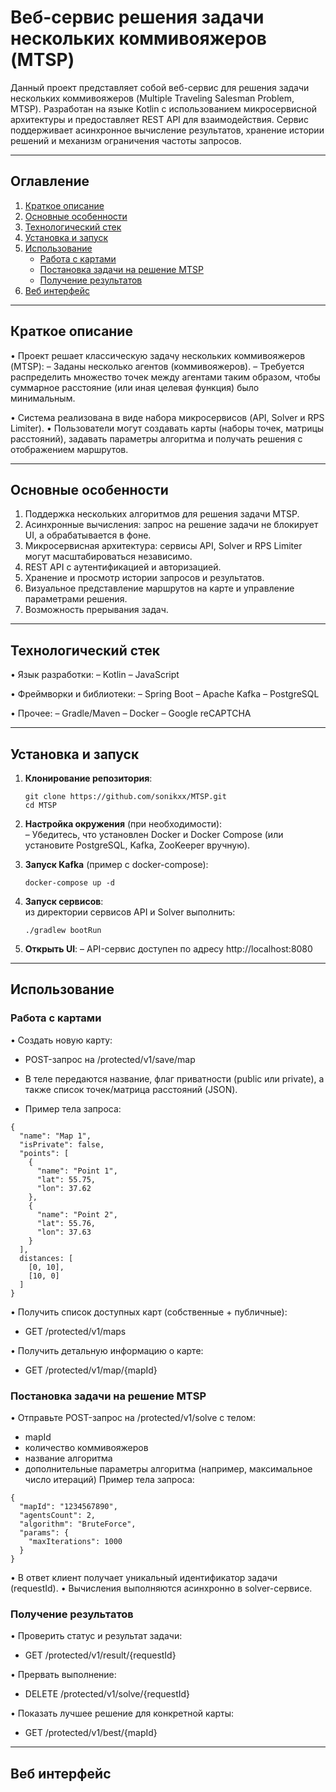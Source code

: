 # Веб-сервис решения задачи нескольких коммивояжеров (MTSP)

Данный проект представляет собой веб-сервис для решения задачи нескольких коммивояжеров (Multiple Traveling Salesman Problem, MTSP). Разработан на языке Kotlin с использованием микросервисной архитектуры и предоставляет REST API для взаимодействия. Сервис поддерживает асинхронное вычисление результатов, хранение истории решений и механизм ограничения частоты запросов.

-------------------------------------------------------------------------------
## Оглавление
1. [Краткое описание](#краткое-описание)
2. [Основные особенности](#основные-особенности)
3. [Технологический стек](#технологический-стек)
4. [Установка и запуск](#установка-и-запуск)
5. [Использование](#использование)
   - [Работа с картами](#работа-с-картами)
   - [Постановка задачи на решение MTSP](#постановка-задачи-на-решение-mtsp)
   - [Получение результатов](#получение-результатов)
6. [Веб интерфейс](#веб-интерфейс)


-------------------------------------------------------------------------------
## Краткое описание

• Проект решает классическую задачу нескольких коммивояжеров (MTSP):
  – Заданы несколько агентов (коммивояжеров).
  – Требуется распределить множество точек между агентами таким образом, чтобы суммарное расстояние (или иная целевая функция) было минимальным.

• Система реализована в виде набора микросервисов (API, Solver и RPS Limiter).
• Пользователи могут создавать карты (наборы точек, матрицы расстояний), задавать параметры алгоритма и получать решения с отображением маршрутов.

-------------------------------------------------------------------------------
## Основные особенности

1. Поддержка нескольких алгоритмов для решения задачи MTSP.
2. Асинхронные вычисления: запрос на решение задачи не блокирует UI, а обрабатывается в фоне.
3. Микросервисная архитектура: сервисы API, Solver и RPS Limiter могут масштабироваться независимо.
4. REST API с аутентификацией и авторизацией.
5. Хранение и просмотр истории запросов и результатов.
6. Визуальное представление маршрутов на карте и управление параметрами решения.
7. Возможность прерывания задач.

-------------------------------------------------------------------------------
## Технологический стек

• Язык разработки:
  – Kotlin
  – JavaScript

• Фреймворки и библиотеки:
  – Spring Boot
  – Apache Kafka
  – PostgreSQL

• Прочее:
  – Gradle/Maven
  – Docker
  – Google reCAPTCHA

-------------------------------------------------------------------------------
## Установка и запуск

1. **Клонирование репозитория**:
   ```
   git clone https://github.com/sonikxx/MTSP.git
   cd MTSP
   ```

2. **Настройка окружения** (при необходимости):\
   – Убедитесь, что установлен Docker и Docker Compose (или установите PostgreSQL, Kafka, ZooKeeper вручную).

3. **Запуск Kafka** (пример с docker-compose):
   ```
   docker-compose up -d
   ```
4. **Запуск сервисов**:\
    из директории сервисов API и Solver выполнить:
   ```
   ./gradlew bootRun
   ```

5. **Открыть UI**:
   – API-сервис доступен по адресу http://localhost:8080

-------------------------------------------------------------------------------
## Использование

### Работа с картами

• Создать новую карту:
  - POST-запрос на /protected/v1/save/map
  - В теле передаются название, флаг приватности (public или private), а также список точек/матрица расстояний (JSON).

  - Пример тела запроса:
   ```
   {
     "name": "Map 1",
     "isPrivate": false,
     "points": [
       {
         "name": "Point 1",
         "lat": 55.75,
         "lon": 37.62
       },
       {
         "name": "Point 2",
         "lat": 55.76,
         "lon": 37.63
       }
     ],
     distances: [
       [0, 10],
       [10, 0]
     ]
   }
   ```

• Получить список доступных карт (собственные + публичные):
  - GET /protected/v1/maps

• Получить детальную информацию о карте:
  - GET /protected/v1/map/{mapId}

### Постановка задачи на решение MTSP

• Отправьте POST-запрос на /protected/v1/solve c телом:
  - mapId
  - количество коммивояжеров
  - название алгоритма
  - дополнительные параметры алгоритма (например, максимальное число итераций)
  Пример тела запроса:
  ```
  {
    "mapId": "1234567890",
    "agentsCount": 2,
    "algorithm": "BruteForce",
    "params": {
      "maxIterations": 1000
    }
  }
  ```

• В ответ клиент получает уникальный идентификатор задачи (requestId).
• Вычисления выполняются асинхронно в solver-сервисе.

### Получение результатов

• Проверить статус и результат задачи:
  - GET /protected/v1/result/{requestId}

• Прервать выполнение:
  - DELETE /protected/v1/solve/{requestId}

• Показать лучшее решение для конкретной карты:
  - GET /protected/v1/best/{mapId}

-------------------------------------------------------------------------------
## Веб интерфейс
